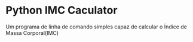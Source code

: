 # Python IMC Caculator
Um programa de linha de comando simples capaz de calcular o Índice de Massa Corporal(IMC)
